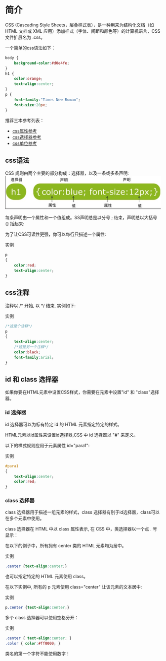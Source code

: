 # 简介

CSS (Cascading Style Sheets，层叠样式表），是一种用来为结构化文档（如 HTML 文档或 XML 应用）添加样式（字体、间距和颜色等）的计算机语言，CSS 文件扩展名为 .css。

一个简单的css语法如下：

```css
body {
    background-color:#d0e4fe;
}
h1 {
    color:orange;
    text-align:center;
}
p {
    font-family:"Times New Roman";
    font-size:20px;
}
```

推荐三本参考列表：

- [css属性参考](https://www.runoob.com/cssref/css-reference.html)
- [css选择器参考](https://www.runoob.com/cssref/css-selectors.html)
- [css单位参考](https://www.runoob.com/cssref/css-units.html)

## css语法

CSS 规则由两个主要的部分构成：选择器，以及一条或多条声明:
![](./../../static/img/css-yufa.jpeg)

每条声明由一个属性和一个值组成。SS声明总是以分号 ; 结束，声明总以大括号 {} 括起来:

为了让CSS可读性更强，你可以每行只描述一个属性:

实例
```css
p
{
    color:red;
    text-align:center;
}
```

## css注释

注释以 /* 开始, 以 */ 结束, 实例如下:

实例
```css
/*这是个注释*/
p
{
    text-align:center;
    /*这是另一个注释*/
    color:black;
    font-family:arial;
}
```

## id 和 class 选择器
如果你要在HTML元素中设置CSS样式，你需要在元素中设置"id" 和 "class"选择器。

### id 选择器
id 选择器可以为标有特定 id 的 HTML 元素指定特定的样式。

HTML元素以id属性来设置id选择器,CSS 中 id 选择器以 "#" 来定义。

以下的样式规则应用于元素属性 id="para1":

实例
```css
#para1
{
    text-align:center;
    color:red;
}
```

### class 选择器
class 选择器用于描述一组元素的样式，class 选择器有别于id选择器，class可以在多个元素中使用。

class 选择器在 HTML 中以 class 属性表示, 在 CSS 中，类选择器以一个点 . 号显示：

在以下的例子中，所有拥有 center 类的 HTML 元素均为居中。

实例
```css
.center {text-align:center;}
```

也可以指定特定的 HTML 元素使用 class。

在以下实例中, 所有的 p 元素使用 class="center" 让该元素的文本居中:

实例
```css
p.center {text-align:center;}
```

多个 class 选择器可以使用空格分开：

实例
```css
.center { text-align:center; }
.color { color:#ff0000; }
```

类名的第一个字符不能使用数字！